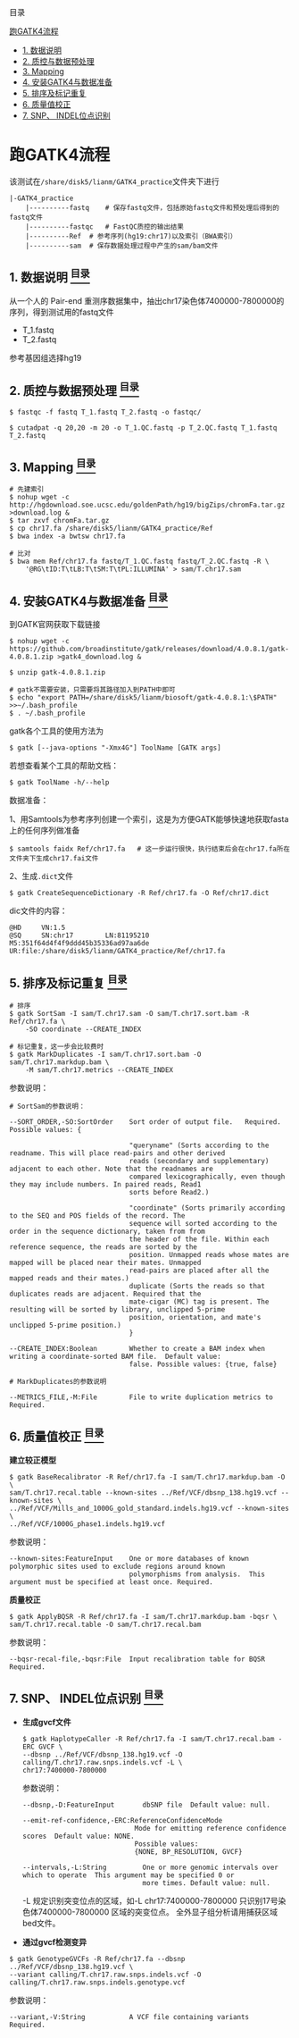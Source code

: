 <a name="content">目录</a>

[跑GATK4流程](#title)
- [1. 数据说明](#description-of-testdata)
- [2. 质控与数据预处理](#qc-preprocessing)
- [3. Mapping](#mapping)
- [4. 安装GATK4与数据准备](#install-gatk4)
- [5. 排序及标记重复](#sort-and-mark-duplicate)
- [6. 质量值校正](#recallbrate-base-quality-scores)
- [7. SNP、 INDEL位点识别](#snp-indel-identify)


<h1 name="title">跑GATK4流程</h1>

该测试在`/share/disk5/lianm/GATK4_practice`文件夹下进行

```
|-GATK4_practice
	|----------fastq	# 保存fastq文件，包括原始fastq文件和预处理后得到的fastq文件
	|----------fastqc	# FastQC质控的输出结果
	|----------Ref	# 参考序列(hg19:chr17)以及索引（BWA索引）
	|----------sam	# 保存数据处理过程中产生的sam/bam文件
```

<a name="description-of-testdata"><h2>1. 数据说明 [<sup>目录</sup>](#content)</h2></p>

从一个人的 Pair-end 重测序数据集中，抽出chr17染色体7400000-7800000的序列，得到测试用的fastq文件

- T_1.fastq
- T_2.fastq

参考基因组选择hg19

<a name="qc-preprocessing"><h2>2. 质控与数据预处理 [<sup>目录</sup>](#content)</h2></p>

```
$ fastqc -f fastq T_1.fastq T_2.fastq -o fastqc/

$ cutadpat -q 20,20 -m 20 -o T_1.QC.fastq -p T_2.QC.fastq T_1.fastq T_2.fastq
```

<a name="mapping"><h2>3. Mapping [<sup>目录</sup>](#content)</h2></p>

```
# 先建索引
$ nohup wget -c http://hgdownload.soe.ucsc.edu/goldenPath/hg19/bigZips/chromFa.tar.gz >download.log &
$ tar zxvf chromFa.tar.gz
$ cp chr17.fa /share/disk5/lianm/GATK4_practice/Ref
$ bwa index -a bwtsw chr17.fa

# 比对
$ bwa mem Ref/chr17.fa fastq/T_1.QC.fastq fastq/T_2.QC.fastq -R \
	'@RG\tID:T\tLB:T\tSM:T\tPL:ILLUMINA' > sam/T.chr17.sam
```

<a name="install-gatk4"><h2>4. 安装GATK4与数据准备 [<sup>目录</sup>](#content)</h2></p>

到GATK官网获取下载链接

```
$ nohup wget -c https://github.com/broadinstitute/gatk/releases/download/4.0.8.1/gatk-4.0.8.1.zip >gatk4_download.log &

$ unzip gatk-4.0.8.1.zip

# gatk不需要安装，只需要将其路径加入到PATH中即可
$ echo "export PATH=/share/disk5/lianm/biosoft/gatk-4.0.8.1:\$PATH" >>~/.bash_profile
$ . ~/.bash_profile
```

gatk各个工具的使用方法为

```
$ gatk [--java-options "-Xmx4G"] ToolName [GATK args]
```

若想查看某个工具的帮助文档：

```
$ gatk ToolName -h/--help
```

数据准备：

1、用Samtools为参考序列创建一个索引，这是为方便GATK能够快速地获取fasta上的任何序列做准备

```
$ samtools faidx Ref/chr17.fa	# 这一步运行很快，执行结束后会在chr17.fa所在文件夹下生成chr17.fai文件
```

2、生成`.dict`文件

```
$ gatk CreateSequenceDictionary -R Ref/chr17.fa -O Ref/chr17.dict
```

dic文件的内容：

```
@HD     VN:1.5
@SQ     SN:chr17        LN:81195210     M5:351f64d4f4f9ddd45b35336ad97aa6de     UR:file:/share/disk5/lianm/GATK4_practice/Ref/chr17.fa
```

<a name="sort-and-mark-duplicate"><h2>5. 排序及标记重复 [<sup>目录</sup>](#content)</h2></p>

```
# 排序
$ gatk SortSam -I sam/T.chr17.sam -O sam/T.chr17.sort.bam -R Ref/chr17.fa \
	-SO coordinate --CREATE_INDEX

# 标记重复，这一步会比较费时
$ gatk MarkDuplicates -I sam/T.chr17.sort.bam -O sam/T.chr17.markdup.bam \
	-M sam/T.chr17.metrics --CREATE_INDEX
```

参数说明：

```
# SortSam的参数说明：

--SORT_ORDER,-SO:SortOrder    Sort order of output file.   Required. Possible values: {

                              "queryname" (Sorts according to the readname. This will place read-pairs and other derived
                              reads (secondary and supplementary) adjacent to each other. Note that the readnames are
                              compared lexicographically, even though they may include numbers. In paired reads, Read1
                              sorts before Read2.)

                              "coordinate" (Sorts primarily according to the SEQ and POS fields of the record. The
                              sequence will sorted according to the order in the sequence dictionary, taken from from
                              the header of the file. Within each reference sequence, the reads are sorted by the
                              position. Unmapped reads whose mates are mapped will be placed near their mates. Unmapped
                              read-pairs are placed after all the mapped reads and their mates.)
                              duplicate (Sorts the reads so that duplicates reads are adjacent. Required that the
                              mate-cigar (MC) tag is present. The resulting will be sorted by library, unclipped 5-prime
                              position, orientation, and mate's unclipped 5-prime position.)
                              }

--CREATE_INDEX:Boolean        Whether to create a BAM index when writing a coordinate-sorted BAM file.  Default value:
                              false. Possible values: {true, false}

# MarkDuplicates的参数说明

--METRICS_FILE,-M:File        File to write duplication metrics to  Required.
```

<a name="recallbrate-base-quality-scores"><h2>6. 质量值校正 [<sup>目录</sup>](#content)</h2></p>

**建立较正模型**

```
$ gatk BaseRecalibrator -R Ref/chr17.fa -I sam/T.chr17.markdup.bam -O \
sam/T.chr17.recal.table --known-sites ../Ref/VCF/dbsnp_138.hg19.vcf --known-sites \
../Ref/VCF/Mills_and_1000G_gold_standard.indels.hg19.vcf --known-sites \
../Ref/VCF/1000G_phase1.indels.hg19.vcf
```

参数说明：

```
--known-sites:FeatureInput    One or more databases of known polymorphic sites used to exclude regions around known
                              polymorphisms from analysis.  This argument must be specified at least once. Required.
```


**质量校正**

```
$ gatk ApplyBQSR -R Ref/chr17.fa -I sam/T.chr17.markdup.bam -bqsr \
sam/T.chr17.recal.table -O sam/T.chr17.recal.bam
```

参数说明：

```
--bqsr-recal-file,-bqsr:File  Input recalibration table for BQSR  Required.
```

<a name="snp-indel-identify"><h2>7. SNP、 INDEL位点识别 [<sup>目录</sup>](#content)</h2></p>

- **生成gvcf文件**

	```
	$ gatk HaplotypeCaller -R Ref/chr17.fa -I sam/T.chr17.recal.bam -ERC GVCF \
	--dbsnp ../Ref/VCF/dbsnp_138.hg19.vcf -O calling/T.chr17.raw.snps.indels.vcf -L \
	chr17:7400000-7800000
	```
	
	参数说明：
	
	```
	--dbsnp,-D:FeatureInput       dbSNP file  Default value: null.
	
	--emit-ref-confidence,-ERC:ReferenceConfidenceMode
								Mode for emitting reference confidence scores  Default value: NONE.
								Possible values:
								{NONE, BP_RESOLUTION, GVCF}
	
	--intervals,-L:String         One or more genomic intervals over which to operate  This argument may be specified 0 or
	                              more times. Default value: null.
	```
	
	-L 规定识别突变位点的区域，如-L chr17:7400000-7800000 只识别17号染色体7400000-7800000 区域的突变位点。 全外显子组分析请用捕获区域bed文件。

- **通过gvcf检测变异**

```
$ gatk GenotypeGVCFs -R Ref/chr17.fa --dbsnp ../Ref/VCF/dbsnp_138.hg19.vcf \
--variant calling/T.chr17.raw.snps.indels.vcf -O calling/T.chr17.raw.snps.indels.genotype.vcf
```

参数说明：

```
--variant,-V:String           A VCF file containing variants  Required.


```
